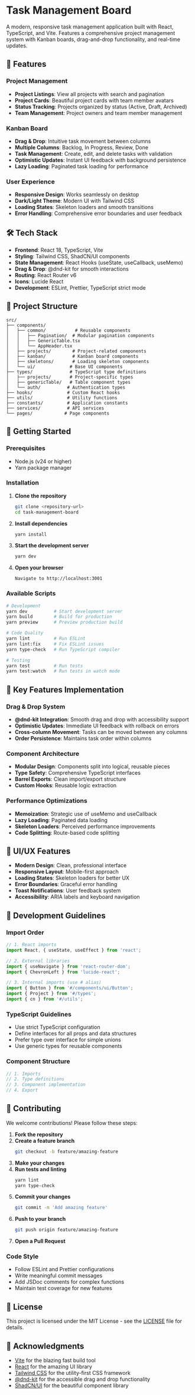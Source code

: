# Task Management Board

A modern, responsive task management application built with React, TypeScript, and Vite. Features a comprehensive project management system with Kanban boards, drag-and-drop functionality, and real-time updates.

## 🚀 Features

### Project Management
- **Project Listings**: View all projects with search and pagination
- **Project Cards**: Beautiful project cards with team member avatars
- **Status Tracking**: Projects organized by status (Active, Draft, Archived)
- **Team Management**: Project owners and team member management

### Kanban Board
- **Drag & Drop**: Intuitive task movement between columns
- **Multiple Columns**: Backlog, In Progress, Review, Done
- **Task Management**: Create, edit, and delete tasks with validation
- **Optimistic Updates**: Instant UI feedback with background persistence
- **Lazy Loading**: Paginated task loading for performance

### User Experience
- **Responsive Design**: Works seamlessly on desktop
- **Dark/Light Theme**: Modern UI with Tailwind CSS
- **Loading States**: Skeleton loaders and smooth transitions
- **Error Handling**: Comprehensive error boundaries and user feedback

## 🛠️ Tech Stack

- **Frontend**: React 18, TypeScript, Vite
- **Styling**: Tailwind CSS, ShadCN/UI components
- **State Management**: React Hooks (useState, useCallback, useMemo)
- **Drag & Drop**: @dnd-kit for smooth interactions
- **Routing**: React Router v6
- **Icons**: Lucide React
- **Development**: ESLint, Prettier, TypeScript strict mode

## 📁 Project Structure

```
src/
├── components/
│   ├── common/           # Reusable components
│   │   ├── Pagination/  # Modular pagination components
│   │   ├── GenericTable.tsx
│   │   └── AppHeader.tsx
│   ├── projects/        # Project-related components
│   ├── kanban/          # Kanban board components
│   ├── skeletons/       # Loading skeleton components
│   └── ui/             # Base UI components
├── types/              # TypeScript type definitions
│   ├── projects/       # Project-specific types
│   ├── genericTable/   # Table component types
│   └── auth/          # Authentication types
├── hooks/             # Custom React hooks
├── utils/             # Utility functions
├── constants/         # Application constants
├── services/          # API services
└── pages/            # Page components
```

## 🚀 Getting Started

### Prerequisites

- Node.js (v24 or higher)
- Yarn package manager

### Installation

1. **Clone the repository**
   ```bash
   git clone <repository-url>
   cd task-management-board
   ```

2. **Install dependencies**
   ```bash
   yarn install
   ```

3. **Start the development server**
   ```bash
   yarn dev
   ```

4. **Open your browser**
   ```
   Navigate to http://localhost:3001
   ```

### Available Scripts

```bash
# Development
yarn dev          # Start development server
yarn build        # Build for production
yarn preview      # Preview production build

# Code Quality
yarn lint         # Run ESLint
yarn lint:fix     # Fix ESLint issues
yarn type-check   # Run TypeScript compiler

# Testing
yarn test         # Run tests
yarn test:watch   # Run tests in watch mode
```

## 🎯 Key Features Implementation

### Drag & Drop System
- **@dnd-kit Integration**: Smooth drag and drop with accessibility support
- **Optimistic Updates**: Immediate UI feedback with rollback on errors
- **Cross-column Movement**: Tasks can be moved between any columns
- **Order Persistence**: Maintains task order within columns

### Component Architecture
- **Modular Design**: Components split into logical, reusable pieces
- **Type Safety**: Comprehensive TypeScript interfaces
- **Barrel Exports**: Clean import/export structure
- **Custom Hooks**: Reusable logic extraction

### Performance Optimizations
- **Memoization**: Strategic use of useMemo and useCallback
- **Lazy Loading**: Paginated data loading
- **Skeleton Loaders**: Perceived performance improvements
- **Code Splitting**: Route-based code splitting

## 🎨 UI/UX Features

- **Modern Design**: Clean, professional interface
- **Responsive Layout**: Mobile-first approach
- **Loading States**: Skeleton loaders for better UX
- **Error Boundaries**: Graceful error handling
- **Toast Notifications**: User feedback system
- **Accessibility**: ARIA labels and keyboard navigation

## 📝 Development Guidelines

### Import Order
```typescript
// 1. React imports
import React, { useState, useEffect } from 'react';

// 2. External libraries
import { useNavigate } from 'react-router-dom';
import { ChevronLeft } from 'lucide-react';

// 3. Internal imports (use # alias)
import { Button } from '#/components/ui/Button';
import { Project } from '#/types';
import { cn } from '#/utils';
```

### TypeScript Guidelines
- Use strict TypeScript configuration
- Define interfaces for all props and data structures
- Prefer type over interface for simple unions
- Use generic types for reusable components

### Component Structure
```typescript
// 1. Imports
// 2. Type definitions
// 3. Component implementation
// 4. Export
```

## 🤝 Contributing

We welcome contributions! Please follow these steps:

1. **Fork the repository**
2. **Create a feature branch**
   ```bash
   git checkout -b feature/amazing-feature
   ```
3. **Make your changes**
4. **Run tests and linting**
   ```bash
   yarn lint
   yarn type-check
   ```
5. **Commit your changes**
   ```bash
   git commit -m 'Add amazing feature'
   ```
6. **Push to your branch**
   ```bash
   git push origin feature/amazing-feature
   ```
7. **Open a Pull Request**

### Code Style
- Follow ESLint and Prettier configurations
- Write meaningful commit messages
- Add JSDoc comments for complex functions
- Maintain test coverage for new features

## 📄 License

This project is licensed under the MIT License - see the [LICENSE](LICENSE) file for details.

## 🙏 Acknowledgments

- [Vite](https://vitejs.dev/) for the blazing fast build tool
- [React](https://reactjs.org/) for the amazing UI library
- [Tailwind CSS](https://tailwindcss.com/) for the utility-first CSS framework
- [@dnd-kit](https://dndkit.com/) for the accessible drag and drop functionality
- [ShadCN/UI](https://ui.shadcn.com/) for the beautiful component library